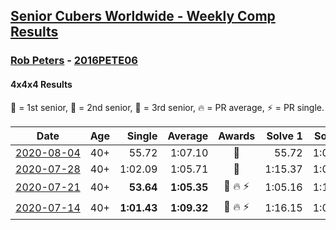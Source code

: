 <style>table {white-space: nowrap;}</style>

## [Senior Cubers Worldwide - Weekly Comp Results](/scw-comp/results/)
### [Rob Peters](README.md) - [2016PETE06](https://www.worldcubeassociation.org/persons/2016PETE06?event=444)
#### 4x4x4 Results

<span style="white-space: nowrap;">🥇 = 1st senior</span>, <span style="white-space: nowrap;">🥈 = 2nd senior</span>, <span style="white-space: nowrap;">🥉 = 3rd senior</span>, <span style="white-space: nowrap;">🔥 = PR average</span>, <span style="white-space: nowrap;">⚡ = PR single</span>.

| Date | Age | Single | Average | Awards | Solve 1 | Solve 2 | Solve 3 | Solve 4 | Solve 5 | Video |
| :--: | :--: | --: | --: | :--: | --: | --: | --: | --: | --: | :-- |
| [2020-08-04](../../results/2020-08-04/444.md) | 40+ | 55.72 | 1:07.10 | 🥈 | 55.72 | 1:05.04 | 1:09.33 | 1:06.94 | 1:42.35 | [Desktop](https://www.facebook.com/667027593/videos/10158626469147594) / [Mobile](https://m.facebook.com/667027593/videos/10158626469147594) |
| [2020-07-28](../../results/2020-07-28/444.md) | 40+ | 1:02.09 | 1:05.71 | 🥈 | 1:15.37 | 1:02.79 | 1:02.09 | 1:05.99 | 1:08.36 | [Desktop](https://www.facebook.com/667027593/videos/10158606651627594) / [Mobile](https://m.facebook.com/667027593/videos/10158606651627594) |
| [2020-07-21](../../results/2020-07-21/444.md) | 40+ | **53.64** | **1:05.35** | 🥉 🔥 ⚡ | 1:05.16 | 1:19.27 | 1:11.79 | 59.09 | **53.64** | [Desktop](https://www.facebook.com/667027593/videos/10158578065232594) / [Mobile](https://m.facebook.com/667027593/videos/10158578065232594) |
| [2020-07-14](../../results/2020-07-14/444.md) | 40+ | **1:01.43** | **1:09.32** | 🥈 🔥 ⚡ | 1:16.15 | 1:07.95 | 1:14.12 | 1:05.89 | **1:01.43** | [Desktop](https://www.facebook.com/events/2729568740635198/permalink/2729973630594709) / [Mobile](https://m.facebook.com/events/2729568740635198?view=permalink&id=2729973630594709) |


<!-- Global site tag (gtag.js) - Google Analytics -->
<script async src="https://www.googletagmanager.com/gtag/js?id=UA-86348435-3"></script>
<script>window.dataLayer = window.dataLayer || []; function gtag() {dataLayer.push(arguments);} gtag('js', new Date()); gtag('config', 'UA-86348435-3');</script>
